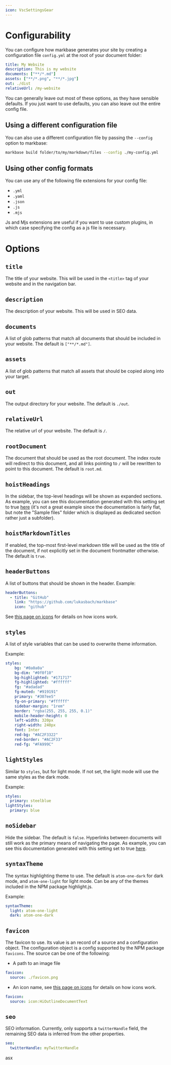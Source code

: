 ```yaml
---
icon: VscSettingsGear
---
```


# Configurability

You can configure how markbase generates your site by creating a configuration file `config.yml` at the root of your
document folder:

```yaml
title: My Website
description: This is my website
documents: ["**/*.md"]
assets: ["**/*.png", "**/*.jpg"]
out: ./dist
relativeUrl: /my-website
```

You can generally leave out most of these options, as they have sensible defaults. If you just want to use defaults,
you can also leave out the entire config file.

## Using a different configuration file

You can also use a different configuration file by passing the `--config` option to markbase:

```bash
markbase build folder/to/my/markdown/files --config ./my-config.yml
```


## Using other config formats

You can use any of the following file extensions for your config file:

- `.yml`
- `.yaml`
- `.json`
- `.js`
- `.mjs`

Js and Mjs extensions are useful if you want to use custom plugins, in which case specifying the config as a js file
is necessary.

# Options

## `title`

The title of your website. This will be used in the `<title>` tag of your website and in the navigation bar.

## `description`

The description of your website. This will be used in SEO data.

## `documents`

A list of glob patterns that match all documents that should be included in your website. The default is `["**/*.md"]`.

## `assets`

A list of glob patterns that match all assets that should be copied along into your target.

## `out`

The output directory for your website. The default is `./out`.

## `relativeUrl`

The relative url of your website. The default is `/`.

## `rootDocument`

The document that should be used as the root document. The index route will redirect to this document, and all links
pointing to `/` will be rewritten to point to this document. The default is `root.md`.

## `hoistHeadings`

In the sidebar, the top-level headings will be shown as expanded sections. As example, you can see this documentation
generated with this setting set to true [here](https://markbase.lukasbach.com/hoisted-headings/root/) (it's not
a great example since the documentation is fairly flat, but note the "Sample files" folder which is displayed as
dedicated section rather just a subfolder).

## `hoistMarkdownTitles`

If enabled, the top-most first-level markdown title will be used as the title of the document, if not explicitly set
in the document frontmatter otherwise. The default is `true`.

## `headerButtons`

A list of buttons that should be shown in the header. Example:

```yaml
headerButtons:
  - title: "GitHub"
    link: "https://github.com/lukasbach/markbase"
    icon: "github"
```

See [this page on icons](./icons.md) for details on how icons work.

## `styles`

A list of style variables that can be used to overwrite theme information.

Example:

```yaml
styles:
    bg: "#0a0a0a"
    bg-dim: "#0f0f10"
    bg-highlighted: "#171717"
    fg-highlighted: "#ffffff"
    fg: "#adadad"
    fg-muted: "#919191"
    primary: "#307ee5"
    fg-on-primary: "#ffffff"
    sidebar-margin: "1rem"
    border: "rgba(255, 255, 255, 0.1)"
    mobile-header-height: 0
    left-width: 320px
    right-width: 240px
    font: Inter
    red-bg: "#AC2F3322"
    red-border: "#AC2F33"
    red-fg: "#FA999C"
```

## `lightStyles`

Similar to `styles`, but for light mode. If not set, the light mode will use the same styles as the dark mode.

Example:

```yaml
styles:
  primary: steelblue
lightStyles:
  primary: blue
```

## `noSidebar`

Hide the sidebar. The default is `false`. Hyperlinks between documents will still work as the primary
means of navigating the page. As example, you can see this documentation generated with this setting set to true [here](https://markbase.lukasbach.com/without-sidebar/root/).

## `syntaxTheme`

The syntax highlighting theme to use. The default is `atom-one-dark` for dark mode, and `atom-one-light` for light mode. 
Can be any of the themes included in the NPM package highlight.js.

Example:

```yaml
syntaxTheme:
  light: atom-one-light
  dark: atom-one-dark
```

## `favicon`

The favicon to use. Its value is an record of a source and a configuration object. The configuration object is
a config supported by the NPM package `favicons`. The source can be one of the following:

- A path to an image file

```yaml
favicon:
  source: ./favicon.png
```

- An icon name, see [this page on icons](./icons.md) for details on how icons work.

```yaml
favicon:
  source: icon:HiOutlineDocumentText
```

## `seo`

SEO information. Currently, only supports a `twitterHandle` field, the remaining SEO data is inferred from the
other properties.

```yaml
seo:
  twitterHandle: myTwitterHandle
```

asx